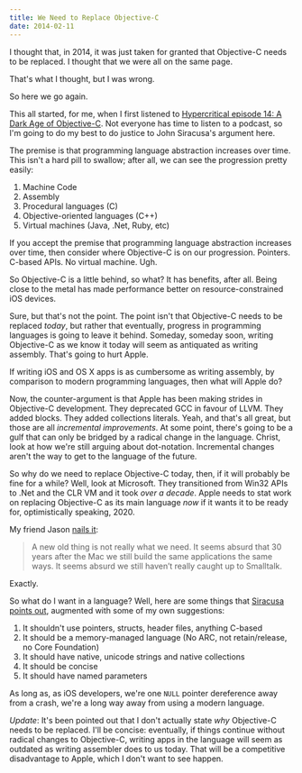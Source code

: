```yaml
---
title: We Need to Replace Objective-C
date: 2014-02-11
---
```


I thought that, in 2014, it was just taken for granted that Objective-C needs to be replaced. I thought that we were all on the same page.

That's what I thought, but I was wrong.

So here we go again.

This all started, for me, when I first listened to [Hypercritical episode 14: A Dark Age of Objective-C](http://5by5.tv/hypercritical/14). Not everyone has time to listen to a podcast, so I'm going to do my best to do justice to John Siracusa's argument here.

The premise is that programming language abstraction increases over time. This isn't a hard pill to swallow; after all, we can see the progression pretty easily:

1. Machine Code
2. Assembly
3. Procedural languages (C)
4. Objective-oriented languages (C++)
5. Virtual machines (Java, .Net, Ruby, etc)

If you accept the premise that programming language abstraction increases over time, then consider where Objective-C is on our progression. Pointers. C-based APIs. No virtual machine. Ugh.

So Objective-C is a little behind, so what? It has benefits, after all. Being close to the metal has made performance better on resource-constrained iOS devices.

Sure, but that's not the point. The point isn't that Objective-C needs to be replaced _today_, but rather that eventually, progress in programming languages is going to leave it behind. Someday, someday soon, writing Objective-C as we know it today will seem as antiquated as writing assembly. That's going to hurt Apple.

If writing iOS and OS X apps is as cumbersome as writing assembly, by comparison to modern programming languages, then what will Apple do?

Now, the counter-argument is that Apple has been making strides in Objective-C development. They deprecated GCC in favour of LLVM. They added blocks. They added collections literals. Yeah, and that's all great, but those are all _incremental improvements_. At some point, there's going to be a gulf that can only be bridged by a radical change in the language. Christ, look at how we're still arguing about dot-notation. Incremental changes aren't the way to get to the language of the future.

So why do we need to replace Objective-C today, then, if it will probably be fine for a while? Well, look at Microsoft. They transitioned from Win32 APIs to .Net and the CLR VM and it took _over a decade_. Apple needs to stat work on replacing Objective-C as its main language _now_ if it wants it to be ready for, optimistically speaking, 2020.

My friend Jason [nails it](http://nearthespeedoflight.com/article/2014_02_06_objective_c_is_a_bad_language_but_not_for_the_reasons_you_think_it_is%20__probably__%20unless_you%20___ve_programmed_with_it_for_a_while_in_which_case_you_probably_know_enough_to_judge_for_yourself_anyway__%20the_jason_brennan_rant):

> A new old thing is not really what we need. It seems absurd that 30 years after the Mac we still build the same applications the same ways. It seems absurd we still haven’t really caught up to Smalltalk.

Exactly.

So what do I want in a language? Well, here are some things that [Siracusa points out](http://5by5.tv/hypercritical/15), augmented with some of my own suggestions:

1. It shouldn't use pointers, structs, header files, anything C-based
2. It should be a memory-managed language (No ARC, not retain/release, no Core Foundation)
3. It should have native, unicode strings and native collections
4. It should be concise
5. It should have named parameters

As long as, as iOS developers, we're one `NULL` pointer dereference away from a crash, we're a long way away from using a modern language.

_Update_: It's been pointed out that I don't actually state _why_ Objective-C needs to be replaced. I'll be concise: eventually, if things continue without radical changes to Objective-C, writing apps in the language will seem as outdated as writing assembler does to us today. That will be a competitive disadvantage to Apple, which I don't want to see happen.
